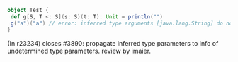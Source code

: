```scala
object Test {
 def g[S, T <: S](s: S)(t: T): Unit = println("")
 g("a")("a") // error: inferred type arguments [java.lang.String] do not conform to method g's type parameter bounds [T <: S]
}
```
(In r23234) closes #3890: propagate inferred type parameters to info of undetermined type parameters. review by imaier.
